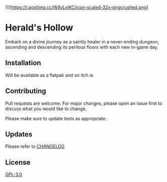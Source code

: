 !()[https://i.postimg.cc/W4vLvjKC/icon-scaled-32x-pngcrushed.png]

# Herald's Hollow

Embark on a divine journey as a saintly healer in a never-ending dungeon, ascending and descending its perilous floors with each new in-game day.

## Installation

Will be available as a flatpak and on itch.io

## Contributing

Pull requests are welcome. For major changes, please open an issue first
to discuss what you would like to change.

Please make sure to update tests as appropriate.

## Updates

Please refer to [CHANGELOG](https://github.com/JellyPumps/Herald-s-Hollow/blob/master/CHANGELOG.md)

## License

[GPL-3.0](https://choosealicense.com/licenses/gpl-3.0/)

